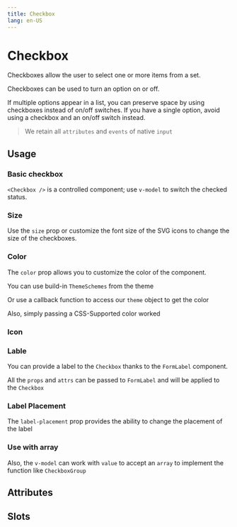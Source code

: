 ```yaml
---
title: Checkbox
lang: en-US
---
```


<script setup lang="ts">
  import props from "../../../example/checkbox/description/en-props.ts";
  import slots from "../../../example/checkbox/description/en-slots.ts";
</script>

# Checkbox

Checkboxes allow the user to select one or more items from a set.

Checkboxes can be used to turn an option on or off.

If multiple options appear in a list, you can preserve space by using checkboxes instead of on/off switches. If you have a single option, avoid using a checkbox and an on/off switch instead.

> We retain all `attributes` and `events` of native `input`

## Usage

### Basic checkbox

`<Checkbox />` is a controlled component; use `v-model` to switch the checked status.
<demo src="../../../example/checkbox/basic.vue" preview="[8-11]" />

### Size

Use the `size` prop or customize the font size of the SVG icons to change the size of the checkboxes.
<demo src="../../../example/checkbox/size.vue" preview="[8-10]" />

### Color

The `color` prop allows you to customize the color of the component.
<demo src="../../../example/checkbox/color.vue" />

You can use build-in `ThemeSchemes` from the theme

Or use a callback function to access our `theme` object to get the color

Also, simply passing a CSS-Supported color worked

### Icon

<demo src="../../../example/checkbox/icon.vue" preview="[12-15]" />

### Lable

You can provide a label to the `Checkbox` thanks to the `FormLabel` component.

All the `props` and `attrs` can be passed to `FormLabel` and will be applied to the `Checkbox`
<demo src="../../../example/checkbox/label.vue" />

### Label Placement

The `label-placement` prop provides the ability to change the placement of the label
<demo src="../../../example/checkbox/label-placement.vue" />

### Use with array

Also, the `v-model` can work with `value` to accept an `array` to implement the function like `CheckboxGroup`
<demo src="../../../example/checkbox/multiple.vue" />


## Attributes

<table-block type="propsEn" :data="props" />


## Slots

<table-block type="slotsEn" :data="slots" />
